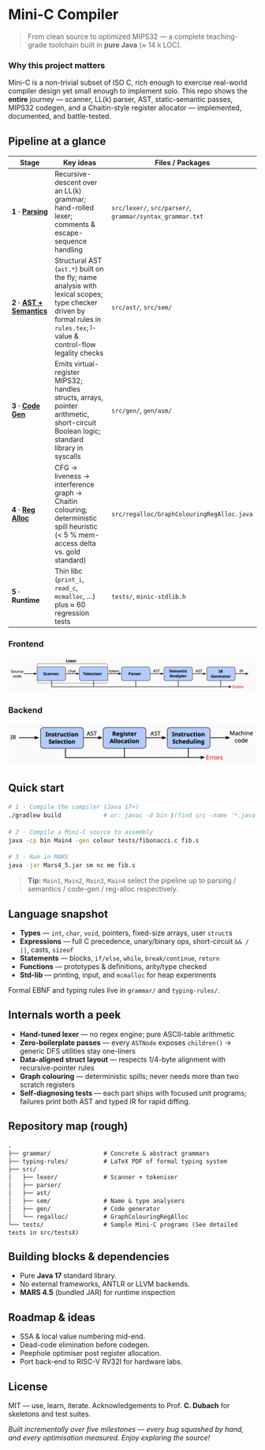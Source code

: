 # Mini-C Compiler

> From clean source to optimized MIPS32 — a complete teaching-grade toolchain built in **pure Java** (≈ 14 k LOC).



### Why this project matters
Mini-C is a non-trivial subset of ISO C, rich enough to exercise real-world compiler design yet small enough to implement solo. 
This repo shows the **entire** journey — scanner, LL(k) parser, AST, static-semantic passes, MIPS32 codegen, and a Chaitin-style register allocator — implemented, documented, and battle-tested.



## Pipeline at a glance

| Stage                                         | Key ideas                                                                                                                                                                | Files / Packages |
|-----------------------------------------------|--------------------------------------------------------------------------------------------------------------------------------------------------------------------------|------------------|
| **1 · [Parsing](description/part1/)**         | Recursive-descent over an LL(k) grammar; hand-rolled lexer; comments & escape-sequence handling                                                                          | `src/lexer/`, `src/parser/`, `grammar/syntax_grammar.txt` |
| **2 · [AST + Semantics](description/part2/)** | Structural AST (`ast.*`) built on the fly; name analysis with lexical scopes; type checker driven by formal rules in `rules.tex`; l-value & control-flow legality checks | `src/ast/`, `src/sem/` |
| **3 · [Code Gen](description/part3)**         | Emits virtual-register MIPS32; handles structs, arrays, pointer arithmetic, short-circuit Boolean logic; standard library in syscalls                                    | `src/gen/`, `gen/asm/` |
| **4 · [Reg Alloc](description/part4)**        | CFG → liveness → interference graph → Chaitin colouring; deterministic spill heuristic (< 5 % mem-access delta vs. gold standard)                                        | `src/regalloc/GraphColouringRegAlloc.java` |
| **5 · Runtime**                               | Thin libc (`print_i`, `read_c`, `mcmalloc`, …) plus ≈ 60 regression tests                                                                                                | `tests/`, `minic-stdlib.h` |

### Frontend
![Frontend](/figures/frontend.png "Frontend Diagram")

### Backend
![Backend](/figures/backend.png "Backend Diagram")



## Quick start

```bash
# 1 · Compile the compiler (Java 17+)
./gradlew build            # or: javac -d bin $(find src -name '*.java')

# 2 · Compile a Mini-C source to assembly
java -cp bin Main4 -gen colour tests/fibonacci.c fib.s

# 3 · Run in MARS
java -jar Mars4_5.jar sm nc me fib.s
```

> **Tip:** `Main1`, `Main2`, `Main3`, `Main4` select the pipeline up to parsing / semantics / code-gen / reg-alloc respectively.



## Language snapshot

* **Types** — `int`, `char`, `void`, pointers, fixed-size arrays, user `struct`s
* **Expressions** — full C precedence, unary/binary ops, short-circuit `&& / ||`, casts, `sizeof`
* **Statements** — blocks, `if/else`, `while`, `break/continue`, `return`
* **Functions** — prototypes & definitions, arity/type checked
* **Std-lib** — printing, input, and `mcmalloc` for heap experiments

Formal EBNF and typing rules live in `grammar/` and `typing-rules/`.



## Internals worth a peek

* **Hand-tuned lexer** — no regex engine; pure ASCII-table arithmetic
* **Zero-boilerplate passes** — every `ASTNode` exposes `children()` → generic DFS utilities stay one-liners
* **Data-aligned struct layout** — respects 1/4-byte alignment with recursive-pointer rules
* **Graph colouring** — deterministic spills; never needs more than two scratch registers
* **Self-diagnosing tests** — each part ships with focused unit programs; failures print both AST and typed IR for rapid diffing.



## Repository map (rough)

```text
.
├── grammar/               # Concrete & abstract grammars
├── typing-rules/          # LaTeX PDF of formal typing system
├── src/
│   ├── lexer/             # Scanner + tokeniser
│   ├── parser/
│   ├── ast/
│   ├── sem/               # Name & type analysers
│   ├── gen/               # Code generator
│   └── regalloc/          # GraphColouringRegAlloc
└── tests/                 # Sample Mini-C programs (See detailed tests in src/testsX)
```



## Building blocks & dependencies
* Pure **Java 17** standard library.
* No external frameworks, ANTLR or LLVM backends.
* **MARS 4.5** (bundled JAR) for runtime inspection



## Roadmap & ideas

* SSA & local value numbering mid-end.
* Dead-code elimination before codegen.
* Peephole optimiser post register allocation.
* Port back-end to RISC-V RV32I for hardware labs.



## License

MIT — use, learn, iterate. Acknowledgements to Prof. **C. Dubach** for skeletons and test suites.



*Built incrementally over five milestones — every bug squashed by hand, and every optimisation measured. Enjoy exploring the source!*
